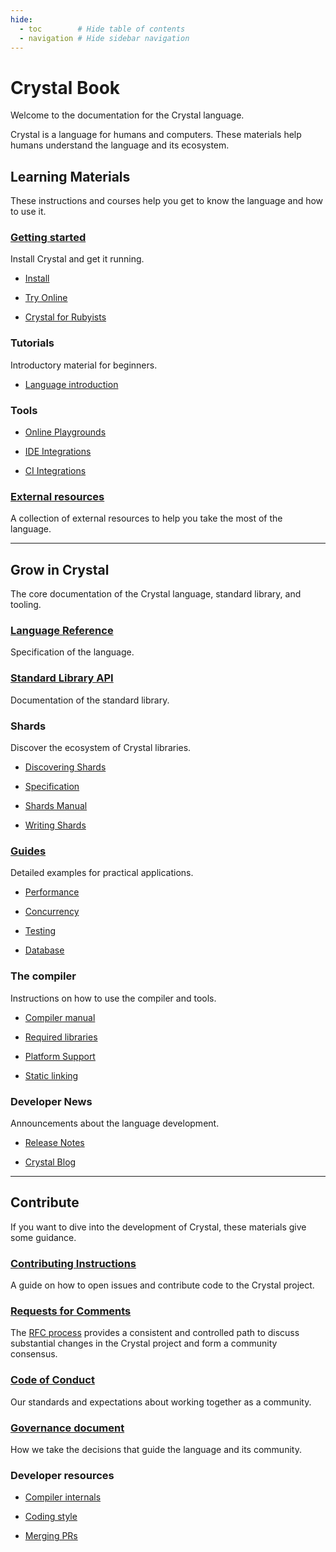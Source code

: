 ```yaml
---
hide:
  - toc        # Hide table of contents
  - navigation # Hide sidebar navigation
---
```


# Crystal Book

Welcome to the documentation for the Crystal language.

Crystal is a language for humans and computers. These materials help humans understand the language and its ecosystem.

## Learning Materials

These instructions and courses help you get to know the language and how to use it.

<div class="cards" markdown="1">
  <div class="card" markdown="1">

### [Getting started](getting_started/README.md)

Install Crystal and get it running.

* [Install](https://crystal-lang.org/install)
* [Try Online](https://play.crystal-lang.org/#/cr)
* [Crystal for Rubyists](crystal_for_rubyists/README.md)

  </div>
  <div class="card" markdown="1">

### Tutorials

Introductory material for beginners.

* [Language introduction](tutorials/basics/README.md)

  </div>
  <div class="card" markdown="1">

### Tools

* [Online Playgrounds](https://github.com/crystal-lang/crystal/wiki/Online-playgrounds)
* [IDE Integrations](https://github.com/veelenga/awesome-crystal#editor-plugins)
* [CI Integrations](guides/ci/README.md)

  </div>

  <div class="card" markdown="1">

### [External resources](https://crystal-lang.org/learning)

A collection of external resources to help you take the most of the language.

  </div>

</div>

---

## Grow in Crystal

The core documentation of the Crystal language, standard library, and tooling.

<div class="cards" markdown="1">
  <div class="card" markdown="1">

### [Language Reference](syntax_and_semantics/README.md)

Specification of the language.

  </div>
  <div class="card" markdown="1">

### [Standard Library API](https://crystal-lang.org/api)

Documentation of the standard library.

  </div>
  <div class="card" markdown="1">

### Shards

Discover the ecosystem of Crystal libraries.

* [Discovering Shards](https://crystal-lang.org/community/#shards)
* [Specification](https://github.com/crystal-lang/shards/blob/master/docs/shard.yml.adoc)
* [Shards Manual](man/shards/README.md)
* [Writing Shards](guides/writing_shards.md)

  </div>
  <div class="card" markdown="1">

### [Guides](guides/README.md)

Detailed examples for practical applications.

* [Performance](guides/performance.md)
* [Concurrency](guides/concurrency.md)
* [Testing](guides/testing.md)
* [Database](database/README.md)

  </div>
  <div class="card" markdown="1">

### The compiler

Instructions on how to use the compiler and tools.

* [Compiler manual](man/crystal/README.md)
* [Required libraries](man/required_libraries.md)
* [Platform Support](syntax_and_semantics/platform_support.md)
* [Static linking](guides/static_linking.md)

  </div>
  <div class="card" markdown="1">

### Developer News

Announcements about the language development.

* [Release Notes](https://crystal-lang.org/blog/#release_notes)
* [Crystal Blog](https://crystal-lang.org/blog)

  </div>

</div>

---

## Contribute

If you want to dive into the development of Crystal, these materials give some guidance.

<div class="cards" markdown="1">
  <div class="card" markdown="1">

### [Contributing Instructions](https://github.com/crystal-lang/crystal/blob/master/CONTRIBUTING.md)

A guide on how to open issues and contribute code to the Crystal project.

  </div>
  <div class="card" markdown="1">

### [Requests for Comments](https://github.com/crystal-lang/rfcs/pulls?q=is%3Apr+is%3Aopen+sort%3Aupdated-desc)

The [RFC process](https://github.com/crystal-lang/rfcs) provides a consistent and controlled path to discuss substantial changes in the Crystal project and form a community consensus.

  </div>
  <div class="card" markdown="1">

### [Code of Conduct](https://github.com/crystal-lang/crystal/blob/master/CODE_OF_CONDUCT.md)

Our standards and expectations about working together as a community.

  </div>
  <div class="card" markdown="1">

### [Governance document](https://crystal-lang.org/community/governance.html)

How we take the decisions that guide the language and its community.

  </div>
  <div class="card" markdown="1">

### Developer resources

* [Compiler internals](https://github.com/crystal-lang/crystal/wiki/Compiler-internals)
* [Coding style](conventions/coding_style.md)
* [Merging PRs](https://github.com/crystal-lang/crystal/wiki/Merging-PRs)

  </div>

</div>
